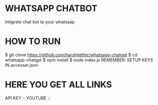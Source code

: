 # WHATSAPP CHATBOT
Intigrate chat bot to your whatsaap 
# HOW TO RUN 
$ git clone https://github.com/harshitethic/whatsapp-chatgpt 
$ cd whatsapp-chatgpt
$ npm install
$ node index.js 
REMEMBER: SETUP KEYS IN accesser.json

# HERE YOU GET ALL LINKS
API KEY :: 
YOUTUBE ::
